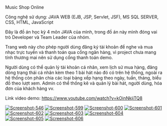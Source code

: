 Music Shop Online

Công nghệ sử dụng: JAVA WEB (EJB, JSP, Servlet, JSF), MS SQL SERVER, CSS, HTML, JavaScript

Đây là đồ án học kỳ 4 môn JAVA của mình, trong đồ án này mình đóng vai trò Developer và Team Leader của nhóm. 

Trang web này cho phép người dùng đăng ký tài khoản để nghe và mua nhạc trực tuyến và thanh toán qua cổng ngân hàng, vì project chưa mang tính thương mai nên sử dụng cổng thanh toán demo. 

Người dùng có thể quản lý tài khoản cá nhân, xem lịch sử mua hàng, đăng dòng trạng thái cá nhân kèm theo 1 bài hát nào đó có trên hệ thống, ngoài ra hệ thống còn phân chia các loại bảng xếp hạng theo ngày, tuần, tháng, biểu đồ theo lượt xem.
Admin có thể thống kê và quản lý bài hát, người dùng, hóa đơn của khách hàng vv.

Link video demo: https://www.youtube.com/watch?v=kOinNkijTQ8

<a href="https://ibb.co/5RyScyM"><img src="https://i.ibb.co/VqZzBZj/Screenshot-546.png" alt="Screenshot-546" border="0"></a>
<a href="https://ibb.co/7yszdsY"><img src="https://i.ibb.co/f0jSzj1/Screenshot-599.png" alt="Screenshot-599" border="0"></a>
<a href="https://ibb.co/RTtDq0d"><img src="https://i.ibb.co/DfmRZCT/Screenshot-600.png" alt="Screenshot-600" border="0"></a>
<a href="https://ibb.co/gPvpqSD"><img src="https://i.ibb.co/rcbS8xZ/Screenshot-601.png" alt="Screenshot-601" border="0"></a>
<a href="https://ibb.co/S0hQTp1"><img src="https://i.ibb.co/q9t0Gw4/Screenshot-602.png" alt="Screenshot-602" border="0"></a>
<a href="https://ibb.co/C79YzSj"><img src="https://i.ibb.co/pzKMxkH/Screenshot-603.png" alt="Screenshot-603" border="0"></a>
<a href="https://ibb.co/fnkNYww"><img src="https://i.ibb.co/D89MD22/Screenshot-604.png" alt="Screenshot-604" border="0"></a>
<a href="https://ibb.co/yNVtPwY"><img src="https://i.ibb.co/hgCb9PZ/Screenshot-605.png" alt="Screenshot-605" border="0"></a>
<a href="https://ibb.co/vxVfkFm"><img src="https://i.ibb.co/8DNG9C2/Screenshot-606.png" alt="Screenshot-606" border="0"></a>
